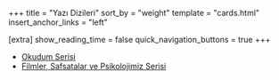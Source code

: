 +++
title = "Yazı Dizileri"
sort_by = "weight"
template = "cards.html"
insert_anchor_links = "left"

[extra]
show_reading_time = false
quick_navigation_buttons = true
+++

- [Okudum Serisi](okudum/)
- [Filmler, Safsatalar ve Psikolojimiz Serisi](filmler-safsatalar-psikolojimiz/)
